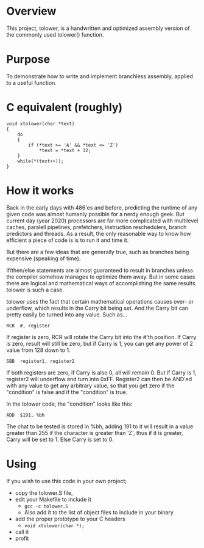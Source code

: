 # Overview

This project, tolower, is a handwritten and optimized assembly version of the commonly used tolower() function.

# Purpose
To demonstrate how to write and implement branchless assembly, applied to a useful function.

# C equivalent (roughly)

```
void xtolower(char *text)
{
	do
	{
		if (*text >= 'A' && *text <= 'Z')
			*text = *text + 32;
	}
	while(*(text++));
}
```

# How it works
Back in the early days with 486'es and before, predicting the runtime of any given code was almost humanly
possible for a nerdy enough geek. But current day (year 2020) processors are far more complicated with
multilevel caches, paralell pipelines, prefetchers, instruction reschedulers, branch predictors and threads.
As a result, the only reasonable way to know how efficient a piece of code is is to run it and time it.

But there are a few ideas that are generally true, such as branches being expensive (speaking of time).

If/then/else statements are almost guaranteed to result in branches unless the compiler somehow manages
to optimize them away. But in some cases there are logical and mathematical ways of accomplishing the same
results. tolower is such a case.

tolower uses the fact that certain mathematical operations causes over- or underflow, which results in the
Carry bit being set. And the Carry bit can pretty easily be turned into any value. Such as...

```RCR	#, register```

If register is zero, RCR will rotate the Carry bit into the #'th position. If Carry is zero, result will still
be zero, but if Carry is 1, you can get any power of 2 value from 128 down to 1.

```SBB	register1, register2```

If both registers are zero, if Carry is also 0, all will remain 0. But if Carry is 1, register2 will underflow
and turn into 0xFF. Register2 can then be AND'ed with any value to get any arbitrary value, so that you get
zero if the "condition" is false and <anyvalue> if the "condition" is true.

In the tolower code, the "condition" looks like this:

```ADD	$191, %bh```

The chat to be tested is stored in %bh, adding 191 to it will result in a value greater than 255 if the
character is greater than 'Z', thus if it is greater, Carry will be set to 1. Else Carry is set to 0.

# Using
If you wish to use this code in your own project;
* copy the tolower.S file,
* edit your Makefile to include it
	* `gcc -c tolower.S`
	* Also add it to the list of object files to include in your binary
* add the proper prototype to your C headers
	* `void xtolower(char *);`
* call it
* profit


